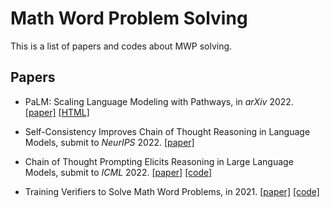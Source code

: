 # Math Word Problem Solving
This is a list of papers and codes about MWP solving.

<!--- * Title, in *NeurIPS* 2019. [\[paper\]]() [\[code\]]() ---> 

## Papers
* PaLM: Scaling Language Modeling with Pathways, in *arXiv* 2022. [\[paper\]](https://arxiv.org/pdf/2204.02311) [\[HTML\]](https://ar5iv.labs.arxiv.org/html/2201.11903)

* Self-Consistency Improves Chain of Thought Reasoning in Language Models, submit to *NeurIPS* 2022. [\[paper\]](https://arxiv.org/pdf/2203.11171.pdf)

* Chain of Thought Prompting Elicits Reasoning in Large Language Models, submit to *ICML* 2022. [\[paper\]](https://arxiv.org/pdf/2201.11903.pdf)
[\[code\]](https://github.com/jasonwei20/chain-of-thought-prompting)

* Training Verifiers to Solve Math Word Problems, in 2021. [\[paper\]](https://arxiv.org/pdf/2110.14168.pdf) [\[code\]](https://github.com/openai/grade-school-math)
